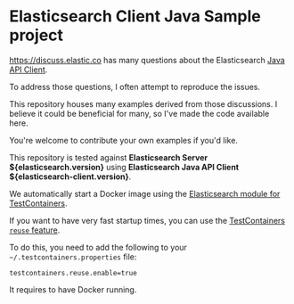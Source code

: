 <!-- This is generated. Edit it from src/main/documentation -->

# Elasticsearch Client Java Sample project

https://discuss.elastic.co has many questions about the Elasticsearch [Java API Client](https://www.elastic.co/docs/reference/elasticsearch/clients/java).

To address those questions, I often attempt to reproduce the issues.

This repository houses many examples derived from those discussions.
I believe it could be beneficial for many, so I've made the code available here.

You're welcome to contribute your own examples if you'd like.

This repository is tested against **Elasticsearch Server ${elasticsearch.version}** using 
**Elasticsearch Java API Client ${elasticsearch-client.version}**.

We automatically start a Docker image using the [Elasticsearch module for TestContainers](https://www.testcontainers.org/modules/elasticsearch/).

If you want to have very fast startup times, you can use the [TestContainers `reuse` feature](https://java.testcontainers.org/features/reuse/).

To do this, you need to add the following to your `~/.testcontainers.properties` file:

```properties
testcontainers.reuse.enable=true
```

It requires to have Docker running.
